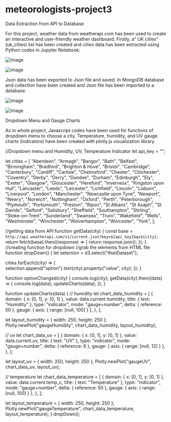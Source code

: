 # meteorologists-project3

Data Extraction from API to Database

For this project, weather data from weatherapi.com has been used to create an interactive and user-friendly weather dashboard. Firstly, a” UK cities” (uk_cities) list has been created and cities data has been extracted using Python codes in Jupyter Notebook:
 
 ![image](https://github.com/Rad-icalEdward/meteorologists-project3/assets/121508137/10122955-45ec-40b9-bb68-04f6f9525787)
 
![image](https://github.com/Rad-icalEdward/meteorologists-project3/assets/121508137/a000cb99-cddf-46c9-90f8-859fa5217038)

Json data has been exported to Json file and saved. 
In MongoDB database and collection have been created and Json file has been imported to a database.

![image](https://github.com/Rad-icalEdward/meteorologists-project3/assets/121508137/8126c85a-f137-43f0-b4a1-d3c09828d454)

 ![image](https://github.com/Rad-icalEdward/meteorologists-project3/assets/121508137/0a0d9389-b742-4a36-9ece-17906639c0ad)

 
Dropdown Menu and Gauge Charts

As in whole project, Javascript codes have been used for functions of dropdown menu to choose a city. Temperature, humidity, and UV gauge charts (indicators) have been created with plotly.js visualization library.

//Dropdown menu and Humidity, UV, Temperature Indicator
let api_key = "";

let cities = [
  "Aberdeen",
  "Armagh",
  "Bangor",
  "Bath",
  "Belfast",
  "Birmingham",
  "Bradford",
  "Brighton & Hove",
  "Bristol",
  "Cambridge",
  "Canterbury",
  "Cardiff",
  "Carlisle",
  "Chelmsford",
  "Chester",
  "Chichester",
  "Coventry",
  "Derby",
  "Derry",
  "Dundee",
  "Durham",
  "Edinburgh",
  "Ely",
  "Exeter",
  "Glasgow",
  "Gloucester",
  "Hereford",
  "Inverness",
  "Kingston upon Hull",
  "Lancaster",
  "Leeds",
  "Leicester",
  "Lichfield",
  "Lincoln",
  "Lisburn",
  "Liverpool",
  "London",
  "Manchester",
  "Newcastle upon Tyne",
  "Newport",
  "Newry",
  "Norwich",
  "Nottingham",
  "Oxford",
  "Perth",
  "Peterborough",
  "Plymouth",
  "Portsmouth",
  "Preston",
  "Ripon",
  "St Albans",
  "St Asaph",
  "St Davids",
  "Salford",
  "Salisbury",
  "Sheffield",
  "Southampton",
  "Stirling",
  "Stoke-on-Trent",
  "Sunderland",
  "Swansea",
  "Truro",
  "Wakefield",
  "Wells",
  "Westminster",
  "Winchester",
  "Wolverhampton",
  "Worcester",
  "York",
];


//getting data from API
function getData(city) {
  const base = `http://api.weatherapi.com/v1/current.json?key=${api_key}&q=${city}`;
  return fetch(base).then((response) => {
    return response.json();
  });
}
//creating function for dropdown
//grab the elements from HTML file
function dropDown() {
  let selection = d3.select("#selDataset");

  cities.forEach((city) => {
    selection.append("option").text(city).property("value", city);
  });
}


function optionChanged(city) {
  console.log(city);
  getData(city).then((data) => {
    console.log(data);
    updateCharts(data);
  });
}

function updateCharts(data) {
  // humidity
  let chart_data_humidity = [
    {
      domain: { x: [0, 1], y: [0, 1] },
      value: data.current.humidity,
      title: { text: "Humidity" },
      type: "indicator",
      mode: "gauge+number",
      delta: { reference: 50 },
      gauge: { axis: { range: [null, 100] } },
    },
  ];

  let layout_humidity = { width: 250, height: 250 };
  Plotly.newPlot("gaugeHumidity", chart_data_humidity, layout_humidity);

  // uv
  let chart_data_uv = [
    {
      domain: { x: [0, 1], y: [0, 1] },
      value: data.current.uv,
      title: { text: "UV" },
      type: "indicator",
      mode: "gauge+number",
      delta: { reference: 6 },
      gauge: { axis: { range: [null, 12] } },
    },
  ];

  let layout_uv = { width: 250, height: 250 };
  Plotly.newPlot("gaugeUV", chart_data_uv, layout_uv);

  // temperature
  let chart_data_temperature = [
    {
      domain: { x: [0, 1], y: [0, 1] },
      value: data.current.temp_c,
      title: { text: "Temperature" },
      type: "indicator",
      mode: "gauge+number",
      delta: { reference: 50 },
      gauge: { axis: { range: [null, 100] } },
    },
  ];

  let layout_temperature = { width: 250, height: 250 };
  Plotly.newPlot("gaugeTemperature", chart_data_temperature, layout_temperature);
}
dropDown();

